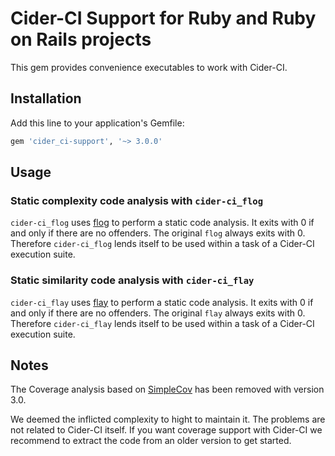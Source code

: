# Cider-CI Support for Ruby and Ruby on Rails projects

This gem provides convenience executables to work with Cider-CI.


## Installation

Add this line to your application's Gemfile:

```ruby
gem 'cider_ci-support', '~> 3.0.0'
```

## Usage

### Static complexity code analysis with `cider-ci_flog`

`cider-ci_flog` uses [flog][] to perform a static code analysis. It exits with
0 if and only if there are no offenders. The original `flog` always exits with
0. Therefore `cider-ci_flog` lends itself to be used within a task of
a Cider-CI execution suite.


### Static similarity code analysis with `cider-ci_flay`

`cider-ci_flay` uses [flay][] to perform a static code analysis. It exits with
0 if and only if there are no offenders. The original `flay` always exits with
0. Therefore `cider-ci_flay` lends itself to be used within a task of
a Cider-CI execution suite.


## Notes

The Coverage analysis based on [SimpleCov]() has been removed with version 3.0.

We deemed the inflicted complexity to hight to maintain it. The problems are
not related to Cider-CI itself. If you want coverage support with Cider-CI we
recommend to extract the code from an older version to get started.


  [flay]: http://ruby.sadi.st/Flay.html
  [flog]: http://ruby.sadi.st/Flog.html

